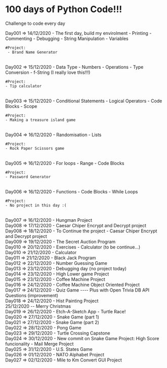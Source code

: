 # 100 days of Python Code!!!

Challenge to code every day 

Day001 => 14/12/2020
    - The first day, build my envirolment 
    - Printing
    - Commenting
    - Debugging
    - String Manipulation 
    - Variables
    
    #Project:
     - Brand Name Generator
<BR>
Day002 => 15/12/2020
    - Data Type
    - Numbers
    - Operations
    - Type Conversion
    - f-String (I really love this!!!)

    #Project:    
    - Tip calculator

<BR>
Day003 => 15/12/2020
    - Conditional Statements
    - Logical Operators
    - Code Blocks
    - Scope
    
    #Project:
    - Making a treasure island game
<BR>
Day004 => 16/12/2020
    - Randomisation
    - Lists

    #Project:
    - Rock Paper Scissors game
<BR>
Day005 => 16/12/2020
    - For loops
    - Range
    - Code Blocks

    #Project:
    - Password Generator
<BR>
Day006 => 16/12/2020
    - Functions
    - Code Blocks
    - While Loops

    #Project:
    - No project in this day :(

<BR>
Day007 => 16/12/2020
    - Hungman Project
<BR>
Day008 => 17/12/2020
    - Caesar Chiper Encrypt and Decrypt project
<BR>
Day008 => 18/12/2020
    - To Continue the project
    - Caesar Chiper Encrypt and Decrypt project
<BR>
Day009 => 19/12/2020
    - The Secret Auction Program
<BR>
Day010 => 20/12/2020
    - Exercises 
    - Calculator (to be continue...) 
<BR>
Day010 => 21/12/2020
    - Calculator
<BR>
Day011 => 21/12/2020
    - Black Jack Program
<BR>
Day012 => 22/12/2020
    - Number Guessing Game
<BR>
Day013 => 23/12/2020
    - Debugging day (no project today)
<BR>
Day014 => 23/12/2020
    - High Lower game Project
<BR>
Day015 => 23/12/2020
    - Coffee Machine Project
<BR>
Day016 => 24/12/2020
    - Coffee Machine Object Oriented Project
<BR>
Day017 => 24/12/2020
    - Quiz Game
    ---- Plus with Open Trivia DB API Questions (improvement)
<BR>
Day018 => 24/12/2020
    - Hist Painting Project
<BR>
25/12/2020 -- Merry Christmas
<BR>
Day019 => 26/12/2020
    - Etch-A-Sketch App
    - Turtle Race!
<BR>
Day020 => 27/12/2020
    - Snake Game (part 1)
<BR>
Day021 => 27/12/2020
    - Snake Game (part 2)
<BR>
Day022 => 28/12/2020
    - Pong Game
<BR>
Day023 => 29/12/2020
    - Turtle Crossing Capstone
<BR>
Day024 => 30/12/2020
    - New commit on Snake Game Project: High Score funcionality
    - Mail Merge Project
<BR>
Day025 => 31/12/2020
    - U.S. States Game
<BR>
Day026 => 01/12/2020
    - NATO Alphabet Project
<BR>
Day027 => 02/12/2020
    - Mile to Km Convert GUI Project